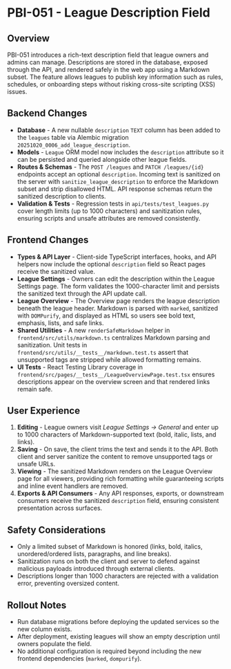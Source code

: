 # PBI-051 - League Description Field

## Overview
PBI-051 introduces a rich-text description field that league owners and admins can manage. Descriptions are stored in the database, exposed through the API, and rendered safely in the web app using a Markdown subset. The feature allows leagues to publish key information such as rules, schedules, or onboarding steps without risking cross-site scripting (XSS) issues.

## Backend Changes
- **Database** - A new nullable `description` `TEXT` column has been added to the `leagues` table via Alembic migration `20251020_0006_add_league_description`.
- **Models** - `League` ORM model now includes the `description` attribute so it can be persisted and queried alongside other league fields.
- **Routes & Schemas** - The `POST /leagues` and `PATCH /leagues/{id}` endpoints accept an optional `description`. Incoming text is sanitized on the server with `sanitize_league_description` to enforce the Markdown subset and strip disallowed HTML. API response schemas return the sanitized description to clients.
- **Validation & Tests** - Regression tests in `api/tests/test_leagues.py` cover length limits (up to 1000 characters) and sanitization rules, ensuring scripts and unsafe attributes are removed consistently.

## Frontend Changes
- **Types & API Layer** - Client-side TypeScript interfaces, hooks, and API helpers now include the optional `description` field so React pages receive the sanitized value.
- **League Settings** - Owners can edit the description within the League Settings page. The form validates the 1000-character limit and persists the sanitized text through the API update call.
- **League Overview** - The Overview page renders the league description beneath the league header. Markdown is parsed with `marked`, sanitized with `DOMPurify`, and displayed as HTML so users see bold text, emphasis, lists, and safe links.
- **Shared Utilities** - A new `renderSafeMarkdown` helper in `frontend/src/utils/markdown.ts` centralizes Markdown parsing and sanitization. Unit tests in `frontend/src/utils/__tests__/markdown.test.ts` assert that unsupported tags are stripped while allowed formatting remains.
- **UI Tests** - React Testing Library coverage in `frontend/src/pages/__tests__/LeagueOverviewPage.test.tsx` ensures descriptions appear on the overview screen and that rendered links remain safe.

## User Experience
1. **Editing** - League owners visit *League Settings -> General* and enter up to 1000 characters of Markdown-supported text (bold, italic, lists, and links).
2. **Saving** - On save, the client trims the text and sends it to the API. Both client and server sanitize the content to remove unsupported tags or unsafe URLs.
3. **Viewing** - The sanitized Markdown renders on the League Overview page for all viewers, providing rich formatting while guaranteeing scripts and inline event handlers are removed.
4. **Exports & API Consumers** - Any API responses, exports, or downstream consumers receive the sanitized `description` field, ensuring consistent presentation across surfaces.

## Safety Considerations
- Only a limited subset of Markdown is honored (links, bold, italics, unordered/ordered lists, paragraphs, and line breaks).
- Sanitization runs on both the client and server to defend against malicious payloads introduced through external clients.
- Descriptions longer than 1000 characters are rejected with a validation error, preventing oversized content.

## Rollout Notes
- Run database migrations before deploying the updated services so the new column exists.
- After deployment, existing leagues will show an empty description until owners populate the field.
- No additional configuration is required beyond including the new frontend dependencies (`marked`, `dompurify`).
